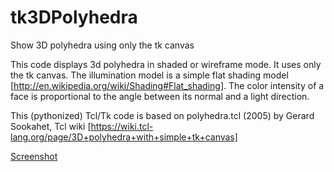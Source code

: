 # tk3DPolyhedra
Show 3D polyhedra using only the tk canvas

This code displays 3d polyhedra in shaded or wireframe mode. It uses only the tk canvas.
The illumination model is a simple flat shading model [http://en.wikipedia.org/wiki/Shading#Flat_shading]. The color intensity of a face is proportional to the angle between its normal and a light direction.

This (pythonized) Tcl/Tk code is based on polyhedra.tcl (2005) by Gerard Sookahet, Tcl wiki [https://wiki.tcl-lang.org/page/3D+polyhedra+with+simple+tk+canvas]

[Screenshot](https://github.com/Blokkendoos/tk3DPolyhedra/blob/main/Schermafbeelding%202021-06-05%20om%2018.45.41.png)

